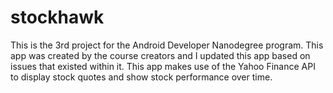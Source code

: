 # stockhawk

This is the 3rd project for the Android Developer Nanodegree program.  This app was created by the course creators and I updated this app based on issues that existed within it.  This app makes use of the Yahoo Finance API to display stock quotes and show stock performance over time.
